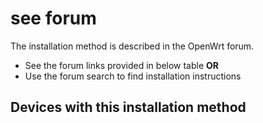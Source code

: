 # see forum

The installation method is described in the OpenWrt forum.

- See the forum links provided in below table **OR**
- Use the forum search to find installation instructions

## Devices with this installation method
